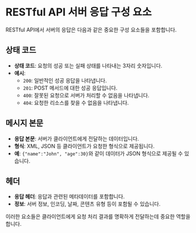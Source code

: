 # RESTful API 서버 응답 구성 요소

RESTful API에서 서버의 응답은 다음과 같은 중요한 구성 요소들을 포함합니다.

## 상태 코드

- **상태 코드**: 요청의 성공 또는 실패 상태를 나타내는 3자리 숫자입니다.
- **예시**:
    - `200`: 일반적인 성공 응답을 나타냅니다.
    - `201`: POST 메서드에 대한 성공 응답입니다.
    - `400`: 잘못된 요청으로 서버가 처리할 수 없음을 나타냅니다.
    - `404`: 요청한 리소스를 찾을 수 없음을 나타냅니다.

## 메시지 본문

- **응답 본문**: 서버가 클라이언트에게 전달하는 데이터입니다.
- **형식**: XML, JSON 등 클라이언트가 요청한 형식으로 제공됩니다.
- **예**: `{"name":"John", "age":30}`와 같이 데이터가 JSON 형식으로 제공될 수 있습니다.

## 헤더

- **응답 헤더**: 응답과 관련된 메타데이터를 포함합니다.
- **정보**: 서버 정보, 인코딩, 날짜, 콘텐츠 유형 등이 포함될 수 있습니다.

이러한 요소들은 클라이언트에게 요청 처리 결과를 명확하게 전달하는데 중요한 역할을 합니다.
